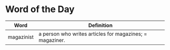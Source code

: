 # Word of the Day

|Word|Definition|
|---|---|
|magazinist|a person who writes articles for magazines; = magaziner.|